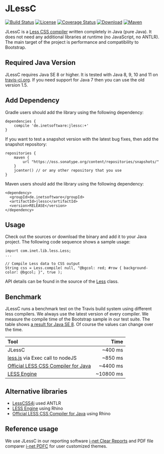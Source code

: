 JLessC
======

[![Build Status](https://travis-ci.org/i-net-software/jlessc.svg)](https://travis-ci.org/i-net-software/jlessc)
[![License](https://img.shields.io/github/license/i-net-software/jlessc.svg)](https://github.com/i-net-software/jlessc/blob/master/license.txt)
[![Coverage Status](https://coveralls.io/repos/i-net-software/jlessc/badge.svg?branch=master&service=github)](https://coveralls.io/github/i-net-software/jlessc?branch=master)
[![Download](https://api.bintray.com/packages/bintray/jcenter/de.inetsoftware%3Ajlessc/images/download.svg)](https://bintray.com/bintray/jcenter/de.inetsoftware%3Ajlessc/_latestVersion)
[![Maven](https://img.shields.io/maven-central/v/de.inetsoftware/jlessc.svg)](https://mvnrepository.com/artifact/de.inetsoftware/jlessc)

JLessC is a [Less CSS compiler](http://lesscss.org) written completely in Java (pure Java). It does not need any additional libraries at runtime (no JavaScript, no ANTLR). The main target of the project is performance and compatibility to Bootstrap.

Required Java Version
----
JLessC requires Java SE 8 or higher. It is tested with Java 8, 9, 10 and 11 on [travis-ci.org](https://travis-ci.org/i-net-software/jlessc). If you need support for Java 7 then you can use the old version 1.5.


Add Dependency
----
Gradle users should add the library using the following dependency:

    dependencies {
        compile 'de.inetsoftware:jlessc:+'
    }

If you want to test a snapshot version with the latest bug fixes, then add the snapshot repository:

    repositories {
        maven {
            url "https://oss.sonatype.org/content/repositories/snapshots/"
        }
        jcenter() // or any other repository that you use
    }

Maven users should add the library using the following dependency:

    <dependency>
      <groupId>de.inetsoftware</groupId>
      <artifactId>jlessc</artifactId>
      <version>RELEASE</version>
    </dependency>

Usage
----
Check out the sources or download the binary and add it to your Java project. The following code sequence shows a sample usage:

    import com.inet.lib.less.Less;
    ...
    
    // Compile Less data to CSS output
    String css = Less.compile( null, "@bgcol: red; #row { background-color: @bgcol; }", true );

API details can be found in the source of the [Less](https://github.com/i-net-software/jlessc/blob/master/src/com/inet/lib/less/Less.java) class. 

Benchmark
----
JLessC runs a benchmark test on the Travis build system using different less compilers. We always use the latest version of every compiler. We measure the compile time of the Bootstrap sample in our test suite. The table shows [a result for Java SE 8](https://travis-ci.org/i-net-software/jlessc/jobs/57452290). Of course the values can change over the time.

| Tool                                                |      Time |
| :-------------------------------------------------- | ---------:|
| JLessC                                              |   ~400 ms |
| [less.js][lessJS] via Exec call to nodeJS           |   ~850 ms |
| [Official LESS CSS Compiler for Java][lessOfficial] |  ~4400 ms |
| [LESS Engine][lessEngine]                           | ~10800 ms |


Alternative libraries
----
+ [LessCSS4j](https://github.com/localmatters/lesscss4j) used ANTLR
+ [LESS Engine][lessEngine] using Rhino
+ [Official LESS CSS Compiler for Java][lessOfficial] using Rhino


Reference usage
----
We use JLessC in our reporting software [i-net Clear Reports](https://www.inetsoftware.de/products/clear-reports) and PDF file comparer [i-net PDFC](https://www.inetsoftware.de/products/pdf-content-comparer) for user customized themes. 


[lessJS]: https://www.npmjs.com/package/less
[lessEngine]: https://github.com/asual/lesscss-engine "LESS Engine"
[lessOfficial]: https://github.com/marceloverdijk/lesscss-java "Official LESS CSS Compiler for Java"
